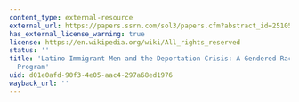 ```yaml
---
content_type: external-resource
external_url: https://papers.ssrn.com/sol3/papers.cfm?abstract_id=2510527
has_external_license_warning: true
license: https://en.wikipedia.org/wiki/All_rights_reserved
status: ''
title: 'Latino Immigrant Men and the Deportation Crisis: A Gendered Racial Removal
  Program'
uid: d01e0afd-90f3-4e05-aac4-297a68ed1976
wayback_url: ''
---
```

